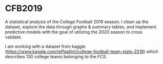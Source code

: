 # CFB2019
A statistical analysis of the College Football 2019 season. I clean up the dataset, explore the data through graphs &amp; summary tables, and implement predictive models with the goal of utilizing the 2020 season to cross validate.

I am working with a dataset from kaggle (https://www.kaggle.com/jeffgallini/college-football-team-stats-2019) which describes 130 college teams belonging to the FCS.
